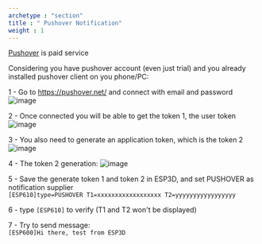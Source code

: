 ```yaml
---
archetype : "section"
title : " Pushover Notification"
weight : 1
---
```

[Pushover](https://pushover.net/) is paid service

Considering you have pushover account (even just trial) and you already installed pushover client on you phone/PC:  

1 - Go to <https://pushover.net/> and connect with email and password  
![image](/images/notifications/pushover/logon.png)

2 - Once connected you will be able to get the token 1, the user token  
![image](/images/notifications/pushover/token1.png)

3 - You also need to generate an application token, which is the token 2  
![image](/images/notifications/pushover/token2.png)

4 - The token 2 generation:
![image](/images/notifications/pushover/token2b.png)

5 - Save the generate token 1 and token 2 in ESP3D, and set PUSHOVER as notification supplier  
`[ESP610]type=PUSHOVER T1=xxxxxxxxxxxxxxxxxx T2=yyyyyyyyyyyyyyyyy`  

6 - type `[ESP610]` to verify (T1 and T2 won't be displayed)  

7 - Try to send message:  
`[ESP600]Hi there, test from ESP3D`
